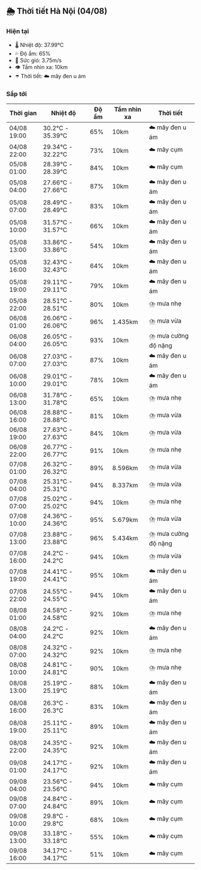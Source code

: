## 🌦️ Thời tiết Hà Nội (04/08)

### Hiện tại

- 🌡️ Nhiệt độ: 37.99℃
- 💦 Độ ẩm: 65%
- 💨 Sức gió: 3.75m/s
- 👁️ Tầm nhìn xa: 10km
- ☂️ Thời tiết: ☁️ mây đen u ám

### Sắp tới

| Thời gian | Nhiệt độ | Độ ẩm | Tầm nhìn xa | Thời tiết |
| --- | --- | --- | --- | --- |
| 04/08 19:00 | 30.2℃ - 35.39℃ | 65% | 10km | ☁️ mây đen u ám |
| 04/08 22:00 | 29.34℃ - 32.22℃ | 73% | 10km | ☁️ mây cụm |
| 05/08 01:00 | 28.39℃ - 28.39℃ | 84% | 10km | ☁️ mây cụm |
| 05/08 04:00 | 27.66℃ - 27.66℃ | 87% | 10km | ☁️ mây đen u ám |
| 05/08 07:00 | 28.49℃ - 28.49℃ | 83% | 10km | ☁️ mây đen u ám |
| 05/08 10:00 | 31.57℃ - 31.57℃ | 66% | 10km | ☁️ mây đen u ám |
| 05/08 13:00 | 33.86℃ - 33.86℃ | 54% | 10km | ☁️ mây đen u ám |
| 05/08 16:00 | 32.43℃ - 32.43℃ | 64% | 10km | ☁️ mây đen u ám |
| 05/08 19:00 | 29.11℃ - 29.11℃ | 79% | 10km | ☁️ mây đen u ám |
| 05/08 22:00 | 28.51℃ - 28.51℃ | 80% | 10km | ⛈️ mưa nhẹ |
| 06/08 01:00 | 26.06℃ - 26.06℃ | 96% | 1.435km | ⛈️ mưa vừa |
| 06/08 04:00 | 26.05℃ - 26.05℃ | 93% | 10km | ⛈️ mưa cường độ nặng |
| 06/08 07:00 | 27.03℃ - 27.03℃ | 87% | 10km | ☁️ mây đen u ám |
| 06/08 10:00 | 29.01℃ - 29.01℃ | 78% | 10km | ☁️ mây đen u ám |
| 06/08 13:00 | 31.78℃ - 31.78℃ | 65% | 10km | ⛈️ mưa nhẹ |
| 06/08 16:00 | 28.88℃ - 28.88℃ | 81% | 10km | ⛈️ mưa vừa |
| 06/08 19:00 | 27.63℃ - 27.63℃ | 84% | 10km | ⛈️ mưa vừa |
| 06/08 22:00 | 26.77℃ - 26.77℃ | 91% | 10km | ⛈️ mưa nhẹ |
| 07/08 01:00 | 26.32℃ - 26.32℃ | 89% | 8.596km | ⛈️ mưa vừa |
| 07/08 04:00 | 25.31℃ - 25.31℃ | 94% | 8.337km | ⛈️ mưa vừa |
| 07/08 07:00 | 25.02℃ - 25.02℃ | 94% | 10km | ⛈️ mưa nhẹ |
| 07/08 10:00 | 24.36℃ - 24.36℃ | 95% | 5.679km | ⛈️ mưa vừa |
| 07/08 13:00 | 23.88℃ - 23.88℃ | 96% | 5.434km | ⛈️ mưa cường độ nặng |
| 07/08 16:00 | 24.2℃ - 24.2℃ | 94% | 10km | ⛈️ mưa vừa |
| 07/08 19:00 | 24.41℃ - 24.41℃ | 95% | 10km | ☁️ mây đen u ám |
| 07/08 22:00 | 24.55℃ - 24.55℃ | 94% | 10km | ☁️ mây đen u ám |
| 08/08 01:00 | 24.58℃ - 24.58℃ | 92% | 10km | ⛈️ mưa nhẹ |
| 08/08 04:00 | 24.2℃ - 24.2℃ | 92% | 10km | ☁️ mây đen u ám |
| 08/08 07:00 | 24.32℃ - 24.32℃ | 92% | 10km | ⛈️ mưa nhẹ |
| 08/08 10:00 | 24.81℃ - 24.81℃ | 90% | 10km | ⛈️ mưa nhẹ |
| 08/08 13:00 | 25.19℃ - 25.19℃ | 88% | 10km | ☁️ mây đen u ám |
| 08/08 16:00 | 26.3℃ - 26.3℃ | 83% | 10km | ☁️ mây đen u ám |
| 08/08 19:00 | 25.11℃ - 25.11℃ | 89% | 10km | ☁️ mây đen u ám |
| 08/08 22:00 | 24.35℃ - 24.35℃ | 92% | 10km | ☁️ mây đen u ám |
| 09/08 01:00 | 24.17℃ - 24.17℃ | 92% | 10km | ☁️ mây đen u ám |
| 09/08 04:00 | 23.56℃ - 23.56℃ | 94% | 10km | ☁️ mây cụm |
| 09/08 07:00 | 24.84℃ - 24.84℃ | 89% | 10km | ☁️ mây cụm |
| 09/08 10:00 | 29.8℃ - 29.8℃ | 68% | 10km | ☁️ mây cụm |
| 09/08 13:00 | 33.18℃ - 33.18℃ | 55% | 10km | ☁️ mây cụm |
| 09/08 16:00 | 34.17℃ - 34.17℃ | 51% | 10km | ☁️ mây cụm |
